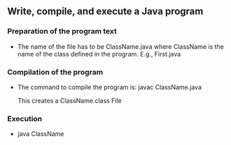 ## Write, compile, and execute a Java program

### Preparation of the program text
- The name of the file has to be ClassName.java where ClassName is the name of the class defined in the program. E.g., First.java

### Compilation of the program
- The command to compile the program is:
    javac ClassName.java

    This creates a ClassName.class File

### Execution
- java ClassName
